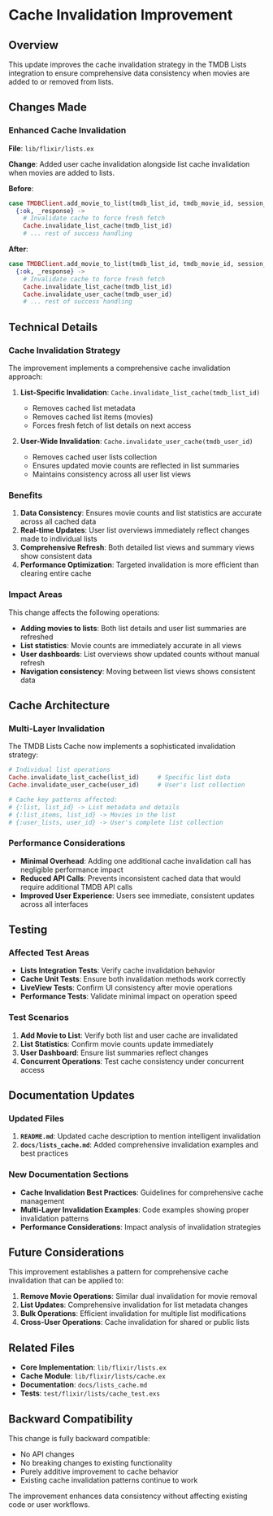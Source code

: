 # Cache Invalidation Improvement

## Overview

This update improves the cache invalidation strategy in the TMDB Lists integration to ensure comprehensive data consistency when movies are added to or removed from lists.

## Changes Made

### Enhanced Cache Invalidation

**File**: `lib/flixir/lists.ex`

**Change**: Added user cache invalidation alongside list cache invalidation when movies are added to lists.

**Before**:
```elixir
case TMDBClient.add_movie_to_list(tmdb_list_id, tmdb_movie_id, session_id) do
  {:ok, _response} ->
    # Invalidate cache to force fresh fetch
    Cache.invalidate_list_cache(tmdb_list_id)
    # ... rest of success handling
```

**After**:
```elixir
case TMDBClient.add_movie_to_list(tmdb_list_id, tmdb_movie_id, session_id) do
  {:ok, _response} ->
    # Invalidate cache to force fresh fetch
    Cache.invalidate_list_cache(tmdb_list_id)
    Cache.invalidate_user_cache(tmdb_user_id)
    # ... rest of success handling
```

## Technical Details

### Cache Invalidation Strategy

The improvement implements a comprehensive cache invalidation approach:

1. **List-Specific Invalidation**: `Cache.invalidate_list_cache(tmdb_list_id)`
   - Removes cached list metadata
   - Removes cached list items (movies)
   - Forces fresh fetch of list details on next access

2. **User-Wide Invalidation**: `Cache.invalidate_user_cache(tmdb_user_id)`
   - Removes cached user lists collection
   - Ensures updated movie counts are reflected in list summaries
   - Maintains consistency across all user list views

### Benefits

1. **Data Consistency**: Ensures movie counts and list statistics are accurate across all cached data
2. **Real-time Updates**: User list overviews immediately reflect changes made to individual lists
3. **Comprehensive Refresh**: Both detailed list views and summary views show consistent data
4. **Performance Optimization**: Targeted invalidation is more efficient than clearing entire cache

### Impact Areas

This change affects the following operations:
- **Adding movies to lists**: Both list details and user list summaries are refreshed
- **List statistics**: Movie counts are immediately accurate in all views
- **User dashboards**: List overviews show updated counts without manual refresh
- **Navigation consistency**: Moving between list views shows consistent data

## Cache Architecture

### Multi-Layer Invalidation

The TMDB Lists Cache now implements a sophisticated invalidation strategy:

```elixir
# Individual list operations
Cache.invalidate_list_cache(list_id)     # Specific list data
Cache.invalidate_user_cache(user_id)     # User's list collection

# Cache key patterns affected:
# {:list, list_id} -> List metadata and details
# {:list_items, list_id} -> Movies in the list  
# {:user_lists, user_id} -> User's complete list collection
```

### Performance Considerations

- **Minimal Overhead**: Adding one additional cache invalidation call has negligible performance impact
- **Reduced API Calls**: Prevents inconsistent cached data that would require additional TMDB API calls
- **Improved User Experience**: Users see immediate, consistent updates across all interfaces

## Testing

### Affected Test Areas

- **Lists Integration Tests**: Verify cache invalidation behavior
- **Cache Unit Tests**: Ensure both invalidation methods work correctly
- **LiveView Tests**: Confirm UI consistency after movie operations
- **Performance Tests**: Validate minimal impact on operation speed

### Test Scenarios

1. **Add Movie to List**: Verify both list and user cache are invalidated
2. **List Statistics**: Confirm movie counts update immediately
3. **User Dashboard**: Ensure list summaries reflect changes
4. **Concurrent Operations**: Test cache consistency under concurrent access

## Documentation Updates

### Updated Files

1. **`README.md`**: Updated cache description to mention intelligent invalidation
2. **`docs/lists_cache.md`**: Added comprehensive invalidation examples and best practices

### New Documentation Sections

- **Cache Invalidation Best Practices**: Guidelines for comprehensive cache management
- **Multi-Layer Invalidation Examples**: Code examples showing proper invalidation patterns
- **Performance Considerations**: Impact analysis of invalidation strategies

## Future Considerations

This improvement establishes a pattern for comprehensive cache invalidation that can be applied to:

1. **Remove Movie Operations**: Similar dual invalidation for movie removal
2. **List Updates**: Comprehensive invalidation for list metadata changes
3. **Bulk Operations**: Efficient invalidation for multiple list modifications
4. **Cross-User Operations**: Cache invalidation for shared or public lists

## Related Files

- **Core Implementation**: `lib/flixir/lists.ex`
- **Cache Module**: `lib/flixir/lists/cache.ex`
- **Documentation**: `docs/lists_cache.md`
- **Tests**: `test/flixir/lists/cache_test.exs`

## Backward Compatibility

This change is fully backward compatible:
- No API changes
- No breaking changes to existing functionality
- Purely additive improvement to cache behavior
- Existing cache invalidation patterns continue to work

The improvement enhances data consistency without affecting existing code or user workflows.